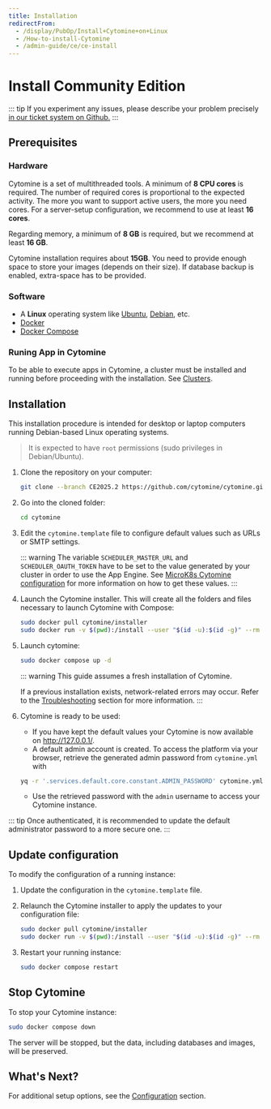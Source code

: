 ```yaml
---
title: Installation
redirectFrom:
  - /display/PubOp/Install+Cytomine+on+Linux
  - /How-to-install-Cytomine
  - /admin-guide/ce/ce-install
---
```


# Install Community Edition

::: tip
If you experiment any issues, please describe your problem precisely [in our ticket system on Github.](https://github.com/cytomine/cytomine/issues)
:::

## Prerequisites

### Hardware

Cytomine is a set of multithreaded tools. A minimum of **8 CPU cores** is required. The number of required cores is proportional to the expected activity. The more you want to support active users, the more you need cores. For a server-setup configuration, we recommend to use at least **16 cores**.

Regarding memory, a minimum of **8 GB** is required, but we recommend at least **16 GB**.

Cytomine installation requires about **15GB**. You need to provide enough space to store your images (depends on their size). If database backup is enabled, extra-space has to be provided.

### Software

- A **Linux** operating system like [Ubuntu](https://ubuntu.com/), [Debian](https://www.debian.org/), etc.
- [Docker](https://www.docker.com/)
- [Docker Compose](https://docs.docker.com/compose/)

### Runing App in Cytomine

To be able to execute apps in Cytomine, a cluster must be installed and running before proceeding with the installation. See [Clusters](/admin-guide/clusters/).

## Installation

This installation procedure is intended for desktop or laptop computers running Debian-based Linux operating systems.

> It is expected to have `root` permissions (sudo privileges in Debian/Ubuntu).

1. Clone the repository on your computer:

   ```bash
   git clone --branch CE2025.2 https://github.com/cytomine/cytomine.git
   ```

2. Go into the cloned folder:

   ```bash
   cd cytomine
   ```

3. Edit the `cytomine.template` file to configure default values such as URLs or SMTP settings.

   ::: warning
   The variable `SCHEDULER_MASTER_URL` and `SCHEDULER_OAUTH_TOKEN` have to be set to the value generated by your cluster in order to use the App Engine. See [MicroK8s Cytomine configuration](/admin-guide/clusters/microk8s/installation#cytomine-configuration) for more information on how to get these values.
   :::

4. Launch the Cytomine installer. This will create all the folders and files necessary to launch Cytomine with Compose:

   ```bash
   sudo docker pull cytomine/installer
   sudo docker run -v $(pwd):/install --user "$(id -u):$(id -g)" --rm -it cytomine/installer:latest deploy -s /install
   ```

5. Launch cytomine:

   ```bash
   sudo docker compose up -d
   ```

   ::: warning
   This guide assumes a fresh installation of Cytomine.

   If a previous installation exists, network-related errors may occur. Refer to the [Troubleshooting](/admin-guide/ce/troubleshooting) section for more information.
   :::

6. Cytomine is ready to be used:

   - If you have kept the default values your Cytomine is now available on <http://127.0.0.1/>.
   - A default admin account is created. To access the platform via your browser, retrieve the generated admin password from `cytomine.yml` with
   ```bash
   yq -r '.services.default.core.constant.ADMIN_PASSWORD' cytomine.yml
   ```
   - Use the retrieved password with the `admin` username to access your Cytomine instance.

::: tip
Once authenticated, it is recommended to update the default administrator password to a more secure one.
:::

## Update configuration

To modify the configuration of a running instance:

1. Update the configuration in the `cytomine.template` file.
2. Relaunch the Cytomine installer to apply the updates to your configuration file:

   ```bash
   sudo docker pull cytomine/installer
   sudo docker run -v $(pwd):/install --user "$(id -u):$(id -g)" --rm -it cytomine/installer:latest deploy -s /install
   ```

3. Restart your running instance:

   ```bash
   sudo docker compose restart
   ```

## Stop Cytomine

To stop your Cytomine instance:

```bash
sudo docker compose down
```

The server will be stopped, but the data, including databases and images, will be preserved.

## What's Next?

For additional setup options, see the [Configuration](./configuration.md) section.
